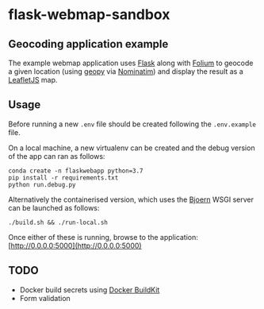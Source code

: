 # flask-webmap-sandbox

## Geocoding application example

The example webmap application uses [Flask](https://flask.palletsprojects.com/en/2.0.x/) along with [Folium](https://python-visualization.github.io/folium/index.html) to geocode a given location (using [geopy](https://github.com/geopy/geopy) via [Nominatim](https://nominatim.openstreetmap.org/)) and display the result as a [LeafletJS](https://leafletjs.com/) map.

## Usage

Before running a new `.env` file should be created following the `.env.example` file.

On a local machine, a new virtualenv can be created and the debug version of the app can ran as follows:

```shell
conda create -n flaskwebapp python=3.7
pip install -r requirements.txt
python run.debug.py
```

Alternatively the containerised version, which uses the [Bjoern](https://github.com/jonashaag/bjoern) WSGI server can be launched as follows:

```shell
./build.sh && ./run-local.sh
```

Once either of these is running, browse to the application: [http://0.0.0.0:5000](http://0.0.0.0:5000)

## TODO

* Docker build secrets using [Docker BuildKit](https://docs.docker.com/develop/develop-images/build_enhancements/)
* Form validation